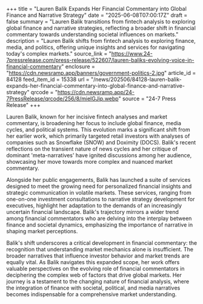 +++
title = "Lauren Balik Expands Her Financial Commentary into Global Finance and Narrative Strategy"
date = "2025-06-08T07:00:17Z"
draft = false
summary = "Lauren Balik transitions from fintech analysis to exploring global finance and narrative strategies, reflecting a broader shift in financial commentary towards understanding societal influences on markets."
description = "Lauren Balik shifts from fintech analysis to exploring finance, media, and politics, offering unique insights and services for navigating today's complex markets."
source_link = "https://www.24-7pressrelease.com/press-release/522607/lauren-baliks-evolving-voice-in-financial-commentary"
enclosure = "https://cdn.newsramp.app/banners/government-politics-2.jpg"
article_id = 84128
feed_item_id = 15338
url = "/news/202506/84128-lauren-balik-expands-her-financial-commentary-into-global-finance-and-narrative-strategy"
qrcode = "https://cdn.newsramp.app/24-7PressRelease/qrcode/256/8/mielGJip.webp"
source = "24-7 Press Release"
+++

<p>Lauren Balik, known for her incisive fintech analyses and market commentary, is broadening her focus to include global finance, media cycles, and political systems. This evolution marks a significant shift from her earlier work, which primarily targeted retail investors with analyses of companies such as Snowflake (SNOW) and Doximity (DOCS). Balik's recent reflections on the transient nature of news cycles and her critique of dominant 'meta-narratives' have ignited discussions among her audience, showcasing her move towards more complex and nuanced market commentary.</p><p>Alongside her public engagements, Balik has launched a suite of services designed to meet the growing need for personalized financial insights and strategic communication in volatile markets. These services, ranging from one-on-one investment consultations to narrative strategy development for executives, highlight her adaptation to the demands of an increasingly uncertain financial landscape. Balik's trajectory mirrors a wider trend among financial commentators who are delving into the interplay between finance and societal dynamics, emphasizing the importance of narrative in shaping market perceptions.</p><p>Balik's shift underscores a critical development in financial commentary: the recognition that understanding market mechanics alone is insufficient. The broader narratives that influence investor behavior and market trends are equally vital. As Balik navigates this expanded scope, her work offers valuable perspectives on the evolving role of financial commentators in deciphering the complex web of factors that drive global markets. Her journey is a testament to the changing nature of financial analysis, where the integration of finance with societal, political, and media narratives becomes indispensable for a comprehensive market understanding.</p>